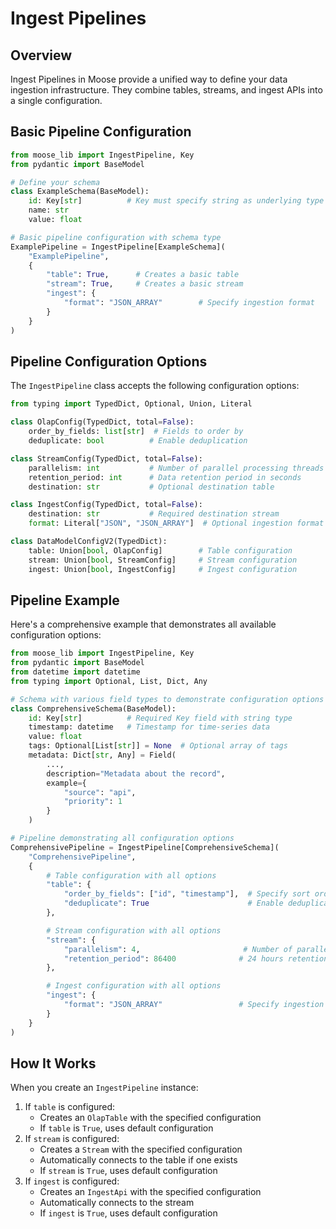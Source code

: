 # Ingest Pipelines

## Overview
Ingest Pipelines in Moose provide a unified way to define your data ingestion infrastructure. They combine tables, streams, and ingest APIs into a single configuration.

## Basic Pipeline Configuration

```python
from moose_lib import IngestPipeline, Key
from pydantic import BaseModel

# Define your schema
class ExampleSchema(BaseModel):
    id: Key[str]          # Key must specify string as underlying type
    name: str
    value: float

# Basic pipeline configuration with schema type
ExamplePipeline = IngestPipeline[ExampleSchema](
    "ExamplePipeline",
    {
        "table": True,      # Creates a basic table
        "stream": True,     # Creates a basic stream
        "ingest": {
            "format": "JSON_ARRAY"        # Specify ingestion format
        }
    }
)
```

## Pipeline Configuration Options

The `IngestPipeline` class accepts the following configuration options:

```python
from typing import TypedDict, Optional, Union, Literal

class OlapConfig(TypedDict, total=False):
    order_by_fields: list[str]  # Fields to order by
    deduplicate: bool          # Enable deduplication

class StreamConfig(TypedDict, total=False):
    parallelism: int           # Number of parallel processing threads
    retention_period: int      # Data retention period in seconds
    destination: str           # Optional destination table

class IngestConfig(TypedDict, total=False):
    destination: str           # Required destination stream
    format: Literal["JSON", "JSON_ARRAY"]  # Optional ingestion format

class DataModelConfigV2(TypedDict):
    table: Union[bool, OlapConfig]        # Table configuration
    stream: Union[bool, StreamConfig]     # Stream configuration
    ingest: Union[bool, IngestConfig]     # Ingest configuration
```

## Pipeline Example

Here's a comprehensive example that demonstrates all available configuration options:

```python
from moose_lib import IngestPipeline, Key
from pydantic import BaseModel
from datetime import datetime
from typing import Optional, List, Dict, Any

# Schema with various field types to demonstrate configuration options
class ComprehensiveSchema(BaseModel):
    id: Key[str]          # Required Key field with string type
    timestamp: datetime   # Timestamp for time-series data
    value: float
    tags: Optional[List[str]] = None  # Optional array of tags
    metadata: Dict[str, Any] = Field(
        ...,
        description="Metadata about the record",
        example={
            "source": "api",
            "priority": 1
        }
    )

# Pipeline demonstrating all configuration options
ComprehensivePipeline = IngestPipeline[ComprehensiveSchema](
    "ComprehensivePipeline",
    {
        # Table configuration with all options
        "table": {
            "order_by_fields": ["id", "timestamp"],  # Specify sort order
            "deduplicate": True                      # Enable deduplication
        },

        # Stream configuration with all options
        "stream": {
            "parallelism": 4,                       # Number of parallel processing threads
            "retention_period": 86400              # 24 hours retention
        },

        # Ingest configuration with all options
        "ingest": {
            "format": "JSON_ARRAY"                 # Specify ingestion format
        }
    }
)
```

## How It Works

When you create an `IngestPipeline` instance:
1. If `table` is configured:
   - Creates an `OlapTable` with the specified configuration
   - If `table` is `True`, uses default configuration
2. If `stream` is configured:
   - Creates a `Stream` with the specified configuration
   - Automatically connects to the table if one exists
   - If `stream` is `True`, uses default configuration
3. If `ingest` is configured:
   - Creates an `IngestApi` with the specified configuration
   - Automatically connects to the stream
   - If `ingest` is `True`, uses default configuration


